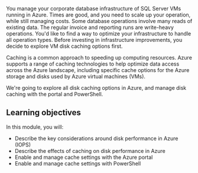 You manage your corporate database infrastructure of SQL Server VMs running in Azure. Times are good, and you need to scale up your operation, while still managing costs. Some database operations involve many reads of existing data. The regular invoice and reporting runs are write-heavy operations. You'd like to find a way to optimize your infrastructure to handle all operation types. Before investing in infrastructure improvements, you decide to explore VM disk caching options first.

Caching is a common approach to speeding up computing resources. Azure supports a range of caching technologies to help optimize data access across the Azure landscape, including specific cache options for the Azure storage and disks used by Azure virtual machines (VMs).

We're going to explore all disk caching options in Azure, and manage disk caching with the portal and PowerShell.

## Learning objectives

In this module, you will:

- Describe the key considerations around disk performance in Azure (IOPS)
- Describe the effects of caching on disk performance in Azure
- Enable and manage cache settings with the Azure portal
- Enable and manage cache settings with PowerShell